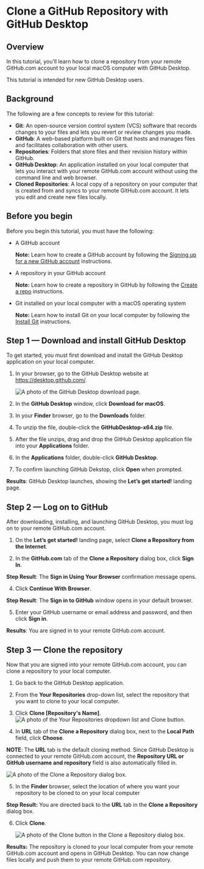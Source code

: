 # Clone a GitHub Repository with GitHub Desktop

## Overview

In this tutorial, you’ll learn how to clone a repository from your remote GitHub.com account to your local macOS computer with GitHub Desktop. 

This tutorial is intended for new GitHub Desktop users.

## Background

The following are a few concepts to review for this tutorial:

* **Git**: An open-source version control system (VCS) software that records changes to your files and lets you revert or review changes you made.
* **GitHub**: A web-based platform built on Git that hosts and manages files and facilitates collaboration with other users.
* **Repositories**: Folders that store files and their revision history within GitHub.
* **GitHub Desktop**: An application installed on your local computer that lets you interact with your remote GitHub.com account without using the command line and web browser.
* **Cloned Repositories**: A local copy of a repository on your computer that is created from and syncs to your remote GitHub.com account. It lets you edit and create new files locally.


## Before you begin

Before you begin this tutorial, you must have the following:

- A GitHub account
  
  **Note:** Learn how to create a GitHub account by following the [Signing up for a new GitHub account](https://docs.github.com/en/get-started/signing-up-for-github/signing-up-for-a-new-github-account) instructions.

- A repository in your GitHub account
  
  **Note:** Learn how to create a repository in GitHub by following the [Create a repo](https://docs.github.com/en/get-started/quickstart/create-a-repo) instructions.

- Git installed on your local computer with a macOS operating system
  
  **Note:** Learn how to install Git on your local computer by following the [Install Git](https://github.com/git-guides/install-git#:~:text=To%20install%20Git%2C%20run%20the,installation%20by%20typing%3A%20git%20version%20.) instructions.

## Step 1 — Download and install GitHub Desktop
To get started, you must first download and install the GitHub Desktop application on your local computer.

1. In your browser, go to the GitHub Desktop website at https://desktop.github.com/.

    ![A photo of the GitHub Desktop download page.](https://github.com/heykayla/my-writing/blob/main/images/tutorial-pics/step1-github-desktop-download.jpg)

2. In the **GitHub Desktop** window, click **Download for macOS**.
3. In your **Finder** browser, go to the **Downloads** folder.
4. To unzip the file, double-click the **GitHubDesktop-x64.zip** file.
5. After the file unzips, drag and drop the GitHub Desktop application file into your **Applications** folder.
6. In the **Applications** folder, double-click **GitHub Desktop**.
7. To confirm launching GitHub Dekstop, click **Open** when prompted.

**Results**: GitHub Desktop launches, showing the **Let’s get started!** landing page.

## Step 2 — Log on to GitHub

After downloading, installing, and launching GitHub Desktop, you must log on to your remote GitHub.com account.

1. On the **Let’s get started!** landing page, select **Clone a Repository from the Internet**.
  
2. In the **GitHub.com** tab of the **Clone a Repository** dialog box, click **Sign In**.

  **Step Result**: The **Sign in Using Your Browser** confirmation message opens.

4. Click **Continue With Browser**.

  **Step Result**: The **Sign in to GitHub** window opens in your default browser.

5. Enter your GitHub username or email address and password, and then click **Sign in**.

**Results**: You are signed in to your remote GitHub.com account.

## Step 3 — Clone the repository
Now that you are signed into your remote GitHub.com account, you can clone a repository to your local computer.

1. Go back to the GitHub Desktop application.
 
2. From the **Your Repositories** drop-down list, select the repository that you want to clone to your local computer.

3. Click **Clone [Repository's Name]**.
 ![A photo of the Your Repositories dropdown list and Clone button.](https://github.com/heykayla/my-writing/blob/main/images/tutorial-pics/step3c-repository-clone.jpg)

4. In **URL** tab of the **Clone a Repository** dialog box, next to the **Local Path** field, click **Choose**.

  **NOTE**: The **URL** tab is the default cloning method. Since GitHub Desktop is connected to your remote GitHub.com account, the **Repository URL or GitHub username and repository** field is also automatically filled in.

  ![A photo of the Clone a Repository dialog box.](https://github.com/heykayla/my-writing/blob/main/images/tutorial-pics/step3d(a)-repository-clone.jpg)

5. In the **Finder** browser, select the location of where you want your repository to be cloned to on your local computer

  **Step Result:** You are directed back to the **URL** tab in the **Clone a Repository** dialog box.

6. Click **Clone**.

   ![A photo of the Clone button in the Clone a Repository dialog box.](https://github.com/heykayla/my-writing/blob/main/images/tutorial-pics/step3d(b)-clone-repository.jpg)

**Results:** The repository is cloned to your local computer from your remote GitHub.com account and opens in GitHub Desktop. You can now change files locally and push them to your remote GitHub.com repository.
